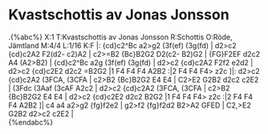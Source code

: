 # Kvastschottis av Jonas Jonsson

.{%abc%}
X:1
T:Kvastschottis av Jonas Jonsson
R:Schottis
O:Röde, Jämtland
M:4/4
L:1/16
K:F
|: {cd}c2^Bc a2>g2 (3f(ef) (3g(fd) | d2>c2 {cd}c2A2 F2(d2- c2)A2 | c2>=B2 {Bc}B2G2 D2(c2- B2)G2 | {FG}F2EF d2c2 A4 (A2>B2) | {cd}c2^Bc a2g (3f(ef) (3g(fd) | d2>c2 {cd}c2A2 F2f2 e2d2 | d2>c2 {cd}c2E2 d2c2 =B2G2 |1 F4 F4 F4 A2B2 :|2 F4 F4 F4> z2c ]|: d2>c2 {cd}c2A2 (3FCA, (3CFA | c2>B2 {Bc}B2G2 E4 E4 | C2>E2 G2B2 d2c2 c2E2 | (3Fdc (3Aaf (3cAF A2c2 | d2>c2 {cd}c2A2 (3FCA, (3CFA | c2>B2 {Bc}B2G2 E4 E4 | d2>c2 {cd}c2E2 d2c2 B2G2 |1 F4 F4 F4> z2c :|2 F4 F4 F4 A2B2 ]| c4 a4 a2>g2 {fg}f2e2 | g2>f2 {fg}f2d2 B2>A2 GFED | C2,>E2 G2B2 d2>c2 c2E2 |  
{%endabc%}
